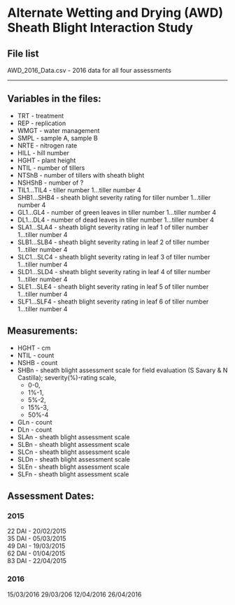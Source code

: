 # Alternate Wetting and Drying (AWD) Sheath Blight Interaction Study

## File list

AWD_2016_Data.csv - 2016 data for all four assessments  

******

## Variables in the files:
  * TRT - treatment  
  * REP - replication  
  * WMGT - water management  
  * SMPL - sample A, sample B  
  * NRTE - nitrogen rate  
  * HILL - hill number  
  * HGHT - plant height  
  * NTIL - number of tillers  
  * NTShB - number of tillers with sheath blight  
  * NSHShB - number of ?
  * TIL1...TIL4 - tiller number 1...tiller number 4  
  * SHB1...SHB4 - sheath blight severity rating for tiller number 1...tiller number 4  
  * GL1...GL4 - number of green leaves in tiller number 1...tiller number 4  
  * DL1...DL4 - number of dead leaves in tiller number 1...tiller number 4  
  * SLA1...SLA4 - sheath blight severity rating in leaf 1 of tiller number 1...tiller number 4  
  * SLB1...SLB4 - sheath blight severity rating in leaf 2 of tiller number 1...tiller number 4  
  * SLC1...SLC4 - sheath blight severity rating in leaf 3 of tiller number 1...tiller number 4  
  * SLD1...SLD4 - sheath blight severity rating in leaf 4 of tiller number 1...tiller number 4  
  * SLE1...SLE4 - sheath blight severity rating in leaf 5 of tiller number 1...tiller number 4  
  * SLF1...SLF4 - sheath blight severity rating in leaf 6 of tiller number 1...tiller number 4  

## Measurements:

  * HGHT - cm  
  * NTIL - count  
  * NSHB - count  
  * SHBn - sheath blight assessment scale for field evaluation (S Savary & N Castilla); severity(%)-rating scale,  
      * 0-0,  
      * 1%-1,  
      * 5%-2,  
      * 15%-3,  
      * 50%-4  
  * GLn  - count  
  * DLn  - count  
  * SLAn - sheath blight assessment scale  
  * SLBn - sheath blight assessment scale  
  * SLCn - sheath blight assessment scale  
  * SLDn - sheath blight assessment scale  
  * SLEn - sheath blight assessment scale  
  * SLFn - sheath blight assessment scale  
  

## Assessment Dates:
### 2015
22 DAI - 20/02/2015  
35 DAI - 05/03/2015  
49 DAI - 19/03/2015  
62 DAI - 01/04/2015  
83 DAI - 22/04/2015  


### 2016
15/03/2016
29/03/206
12/04/2016
26/04/2016

